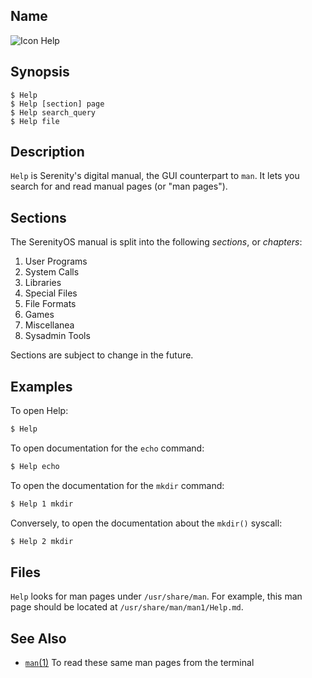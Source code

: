 ## Name

![Icon](/res/icons/16x16/app-help.png) Help

## Synopsis

```**sh
$ Help
$ Help [section] page
$ Help search_query
$ Help file
```

## Description

`Help` is Serenity's digital manual, the GUI counterpart to `man`.
It lets you search for and read manual pages (or "man pages").

## Sections

The SerenityOS manual is split into the following *sections*, or *chapters*:

1. User Programs
2. System Calls
3. Libraries
4. Special Files
5. File Formats
6. Games
7. Miscellanea
8. Sysadmin Tools

Sections are subject to change in the future.

## Examples

To open Help:
```sh
$ Help
```

To open documentation for the `echo` command:
```sh
$ Help echo
```

To open the documentation for the `mkdir` command:
```sh
$ Help 1 mkdir
```
Conversely, to open the documentation about the `mkdir()` syscall:
```sh
$ Help 2 mkdir
```

## Files

`Help` looks for man pages under `/usr/share/man`. For example,
this man page should be located at `/usr/share/man/man1/Help.md`.

## See Also

* [`man`(1)](help://man/1/man) To read these same man pages from the terminal

